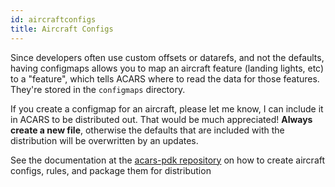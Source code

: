 ```yaml
---
id: aircraftconfigs
title: Aircraft Configs
---
```


Since developers often use custom offsets or datarefs, and not the defaults, having configmaps allows you to map an aircraft feature (landing lights, etc) to a "feature", which tells ACARS where to read the data for those features. They're stored in the `configmaps` directory.

If you create a configmap for an aircraft, please let me know, I can include it in ACARS to be distributed out. That would be much appreciated! **Always create a new file**, otherwise the defaults that are included with the distribution will be overwritten by an updates.

See the documentation at the [acars-pdk repository](https://github.com/phpvms/acars-pdk) on how to create aircraft configs, rules, and package them for distribution
